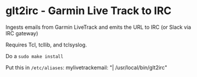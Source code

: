 glt2irc - Garmin Live Track to IRC
==================================

Ingests emails from Garmin LiveTrack and emits the URL to IRC (or Slack via
IRC gateway)

Requires Tcl, tcllib, and tclsyslog.

Do a `sudo make install`

Put this in `/etc/aliases`:
    mylivetrackemail: "| /usr/local/bin/glt2irc"
